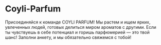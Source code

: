 # Coyli-Parfum
Присоединяйся к команде COYLI PARFUM! Мы растем и ищем ярких, увлеченных людей, готовых делиться миром ароматов с другими. Если ты чувствуешь в себе потенциал и горишь парфюмерией — это твой шанс!  Заполни анкету, и мы обязательно свяжемся с тобой!
